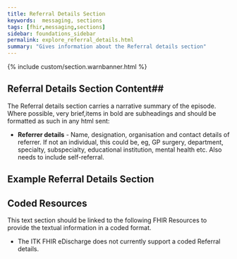 ```yaml
---
title: Referral Details Section
keywords:  messaging, sections
tags: [fhir,messaging,sections]
sidebar: foundations_sidebar
permalink: explore_referral_details.html
summary: "Gives information about the Referral details section"
---
```


{% include custom/section.warnbanner.html %}

## Referral Details Section Content##
The Referral details section carries a narrative summary of the episode. Where possible, very brief,items in bold are subheadings and should be formatted as such in any html sent:

- **Referrer details** - Name, designation, organisation and contact details of referrer. If not an individual, this could be, eg, GP surgery, department, specialty, subspecialty, educational institution, mental health etc. Also needs to include self-referral.

##  Example Referral Details Section ##

<script src="https://gist.github.com/IOPS-DEV/324006a867ea11a33997dcb6148b289a.js"></script>

## Coded Resources ##

This text section should be linked to the following FHIR Resources to provide the textual information in a coded format.

- The ITK FHIR eDischarge does not currently support a coded Referral details.






